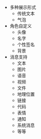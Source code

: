 * 多种展示形式
  * 传统文本
  * 气泡
* 角色自定义
  * 头像
  * 名字
  * 个性签名
  * 背景
* 消息支持
  * 文本
  * 图片
  * 语音
  * 视频
  * 文件
  * 地理位置
  * 链接
  * 代码
  * 表情
  * 通知
  * 系统消息
  * 等等
